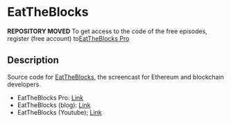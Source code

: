 # EatTheBlocks

**REPOSITORY MOVED**
To get access to the code of the free episodes, register (free account) to[EatTheBlocks Pro](https://eattheblocks-pro.teachable.com)

## Description
Source code for [EatTheBlocks](https://www.youtube.com/c/EatTheBlocks), the screencast for Ethereum and blockchain developers.

* EatTheBlocks Pro: [Link](https://eattheblocks-pro.teachable.com)
* EatTheBlocks (blog): [Link](https://eattheblocks.com) 
* EatTheBlocks (Youtube); [Link](https://www.youtube.com/c/eattheblocks)
